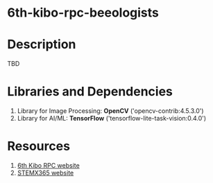 # 6th-kibo-rpc-beeologists

# Description

TBD

# Libraries and Dependencies

1. Library for Image Processing: **OpenCV** ('opencv-contrib:4.5.3.0')
2. Library for AI/ML: **TensorFlow** ('tensorflow-lite-task-vision:0.4.0')

# Resources

1. [6th Kibo RPC website](https://jaxa.krpc.jp/)
2. [STEMX365 website](https://stemx365.org/rect/mwiki/6KRPC)